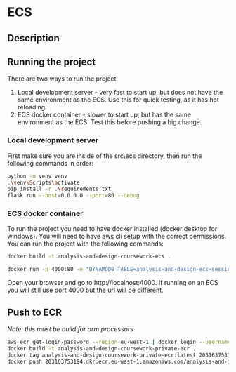 # ECS
## Description

## Running the project
There are two ways to run the project:
1. Local development server - very fast to start up, but does not have the same environment as the ECS. Use this for quick testing, as it has hot reloading.
2. ECS docker container - slower to start up, but has the same environment as the ECS. Test this before pushing a big change.

### Local development server
First make sure you are inside of the src\ecs directory, then run the following commands in order:
```bash
python -m venv venv
.\venv\Scripts\activate
pip install -r .\requirements.txt
flask run --host=0.0.0.0 --port=80 --debug
```

### ECS docker container
To run the project you need to have docker installed (docker desktop for windows).
You will need to have aws cli setup with the correct permissions.
You can run the project with the following commands:
```bash
docker build -t analysis-and-design-coursework-ecs .
```
```bash
docker run -p 4000:80 -e "DYNAMODB_TABLE=analysis-and-design-ecs-session-table" -e "FRIDGE_MGR_ARN=arn:aws:lambda:eu-west-1:203163753194:function:FfSmartAppTheOneWeAreWork-AnalysisAndDesignFridgeM-JGnzKOPDBYoi" -e "ORDER_MGR_ARN=arn:aws:lambda:eu-west-1:203163753194:function:FfSmartAppTheOneWeAreWork-AnalysisAndDesignOrdersM-Q5wAIRISq5SD" -e "USER_MGR_ARN=arn:aws:lambda:eu-west-1:203163753194:function:FfSmartAppTheOneWeAreWork-AnalysisAndDesignUsersMg-AzDLX5oyzz1y" -e "HEALTH_REPORT_MGR_ARN=arn:aws:lambda:eu-west-1:203163753194:function:FfSmartAppTheOneWeAreWork-AnalysisAndDesignHealthR-Fhf8nl7TD4Dl" -e "TOKEN_MGR_ARN=arn:aws:lambda:eu-west-1:203163753194:function:FfSmartAppTheOneWeAreWork-AnalysisAndDesignTokenMg-Iw77qKeVW3Yn" analysis-and-design-coursework-ecs
```
Open your browser and go to http://localhost:4000.
If running on an ECS you will still use port 4000 but the url will be different.

## Push to ECR
_Note: this must be build for arm processors_
```bash
aws ecr get-login-password --region eu-west-1 | docker login --username AWS --password-stdin 203163753194.dkr.ecr.eu-west-1.amazonaws.com
docker build -t analysis-and-design-coursework-private-ecr .
docker tag analysis-and-design-coursework-private-ecr:latest 203163753194.dkr.ecr.eu-west-1.amazonaws.com/analysis-and-design-coursework-private-ecr:latest
docker push 203163753194.dkr.ecr.eu-west-1.amazonaws.com/analysis-and-design-coursework-private-ecr:latest
```